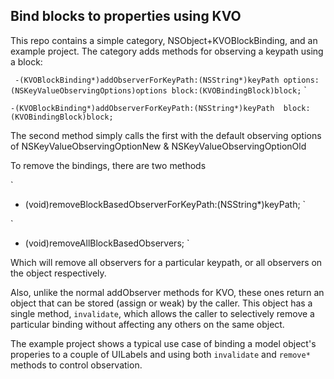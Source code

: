 ## Bind blocks to properties using KVO

This repo contains a simple category, NSObject+KVOBlockBinding, and an example project.  The category adds methods for observing a keypath using a block:

`
-(KVOBlockBinding*)addObserverForKeyPath:(NSString*)keyPath
                                 options:(NSKeyValueObservingOptions)options
                                   block:(KVOBindingBlock)block;`
`

`
-(KVOBlockBinding*)addObserverForKeyPath:(NSString*)keyPath 
                                   block:(KVOBindingBlock)block;
`

The second method simply calls the first with the default observing options of NSKeyValueObservingOptionNew & NSKeyValueObservingOptionOld

To remove the bindings, there are two methods

`
- (void)removeBlockBasedObserverForKeyPath:(NSString*)keyPath;
`

`
- (void)removeAllBlockBasedObservers;
`

Which will remove all observers for a particular keypath, or all observers on the object respectively.

Also, unlike the normal addObserver methods for KVO, these ones return an object that can be stored (assign or weak) by the caller.  This object has a single method, `invalidate`, which allows the caller to selectively remove a particular binding without affecting any others on the same object.

The example project shows a typical use case of binding a model object's properies to a couple of UILabels and using both `invalidate` and `remove*` methods to control observation.
